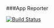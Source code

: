 ###App Reporter

[![Build Status](https://travis-ci.org/pedro-programator/ReporterApp.svg?branch=master)](https://travis-ci.org/pedro-programator/ReporterApp)

